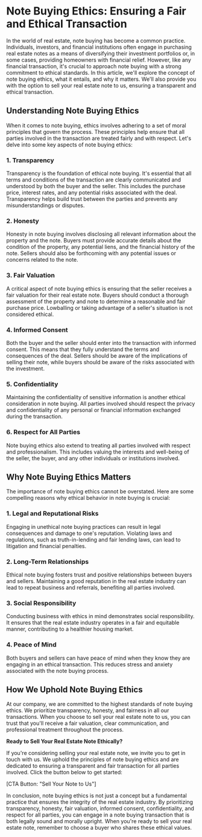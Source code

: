 # Note Buying Ethics: Ensuring a Fair and Ethical Transaction

In the world of real estate, note buying has become a common practice. Individuals, investors, and financial institutions often engage in purchasing real estate notes as a means of diversifying their investment portfolios or, in some cases, providing homeowners with financial relief. However, like any financial transaction, it's crucial to approach note buying with a strong commitment to ethical standards. In this article, we'll explore the concept of note buying ethics, what it entails, and why it matters. We'll also provide you with the option to sell your real estate note to us, ensuring a transparent and ethical transaction.

## Understanding Note Buying Ethics

When it comes to note buying, ethics involves adhering to a set of moral principles that govern the process. These principles help ensure that all parties involved in the transaction are treated fairly and with respect. Let's delve into some key aspects of note buying ethics:

### 1. Transparency

Transparency is the foundation of ethical note buying. It's essential that all terms and conditions of the transaction are clearly communicated and understood by both the buyer and the seller. This includes the purchase price, interest rates, and any potential risks associated with the deal. Transparency helps build trust between the parties and prevents any misunderstandings or disputes.

### 2. Honesty

Honesty in note buying involves disclosing all relevant information about the property and the note. Buyers must provide accurate details about the condition of the property, any potential liens, and the financial history of the note. Sellers should also be forthcoming with any potential issues or concerns related to the note.

### 3. Fair Valuation

A critical aspect of note buying ethics is ensuring that the seller receives a fair valuation for their real estate note. Buyers should conduct a thorough assessment of the property and note to determine a reasonable and fair purchase price. Lowballing or taking advantage of a seller's situation is not considered ethical.

### 4. Informed Consent

Both the buyer and the seller should enter into the transaction with informed consent. This means that they fully understand the terms and consequences of the deal. Sellers should be aware of the implications of selling their note, while buyers should be aware of the risks associated with the investment.

### 5. Confidentiality

Maintaining the confidentiality of sensitive information is another ethical consideration in note buying. All parties involved should respect the privacy and confidentiality of any personal or financial information exchanged during the transaction.

### 6. Respect for All Parties

Note buying ethics also extend to treating all parties involved with respect and professionalism. This includes valuing the interests and well-being of the seller, the buyer, and any other individuals or institutions involved.

## Why Note Buying Ethics Matters

The importance of note buying ethics cannot be overstated. Here are some compelling reasons why ethical behavior in note buying is crucial:

### 1. Legal and Reputational Risks

Engaging in unethical note buying practices can result in legal consequences and damage to one's reputation. Violating laws and regulations, such as truth-in-lending and fair lending laws, can lead to litigation and financial penalties.

### 2. Long-Term Relationships

Ethical note buying fosters trust and positive relationships between buyers and sellers. Maintaining a good reputation in the real estate industry can lead to repeat business and referrals, benefiting all parties involved.

### 3. Social Responsibility

Conducting business with ethics in mind demonstrates social responsibility. It ensures that the real estate industry operates in a fair and equitable manner, contributing to a healthier housing market.

### 4. Peace of Mind

Both buyers and sellers can have peace of mind when they know they are engaging in an ethical transaction. This reduces stress and anxiety associated with the note buying process.

## How We Uphold Note Buying Ethics

At our company, we are committed to the highest standards of note buying ethics. We prioritize transparency, honesty, and fairness in all our transactions. When you choose to sell your real estate note to us, you can trust that you'll receive a fair valuation, clear communication, and professional treatment throughout the process.

**Ready to Sell Your Real Estate Note Ethically?**

If you're considering selling your real estate note, we invite you to get in touch with us. We uphold the principles of note buying ethics and are dedicated to ensuring a transparent and fair transaction for all parties involved. Click the button below to get started:

[CTA Button: "Sell Your Note to Us"]

In conclusion, note buying ethics is not just a concept but a fundamental practice that ensures the integrity of the real estate industry. By prioritizing transparency, honesty, fair valuation, informed consent, confidentiality, and respect for all parties, you can engage in a note buying transaction that is both legally sound and morally upright. When you're ready to sell your real estate note, remember to choose a buyer who shares these ethical values.